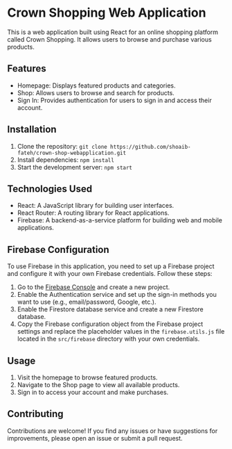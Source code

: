 # Crown Shopping Web Application

This is a web application built using React for an online shopping platform called Crown Shopping. It allows users to browse and purchase various products.

## Features

- Homepage: Displays featured products and categories.
- Shop: Allows users to browse and search for products.
- Sign In: Provides authentication for users to sign in and access their account.

## Installation

1. Clone the repository: `git clone https://github.com/shoaib-fateh/crown-shop-webapplication.git`
2. Install dependencies: `npm install`
3. Start the development server: `npm start`

## Technologies Used

- React: A JavaScript library for building user interfaces.
- React Router: A routing library for React applications.
- Firebase: A backend-as-a-service platform for building web and mobile applications.

## Firebase Configuration

To use Firebase in this application, you need to set up a Firebase project and configure it with your own Firebase credentials. Follow these steps:

1. Go to the [Firebase Console](https://console.firebase.google.com/) and create a new project.
2. Enable the Authentication service and set up the sign-in methods you want to use (e.g., email/password, Google, etc.).
3. Enable the Firestore database service and create a new Firestore database.
4. Copy the Firebase configuration object from the Firebase project settings and replace the placeholder values in the `firebase.utils.js` file located in the `src/firebase` directory with your own credentials.

## Usage

1. Visit the homepage to browse featured products.
2. Navigate to the Shop page to view all available products.
3. Sign in to access your account and make purchases.

## Contributing

Contributions are welcome! If you find any issues or have suggestions for improvements, please open an issue or submit a pull request.
